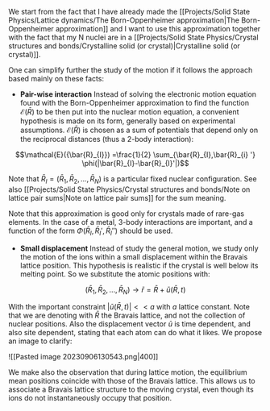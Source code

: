 We start from the fact that I have already made the [[Projects/Solid State Physics/Lattice dynamics/The Born-Oppenheimer approximation|The Born-Oppenheimer approximation]] and I want to use this approximation together with the fact that my N nuclei are in a [[Projects/Solid State Physics/Crystal structures and bonds/Crystalline solid (or crystal)|Crystalline solid (or crystal)]].

One can simplify further the study of the motion if it follows the approach based mainly on these facts:

- **Pair-wise interaction**
Instead of solving the electronic motion equation found with the Born-Oppenheimer approximation to find the function $\mathcal{E}({\bar{R}})$ to be then put into the nuclear motion equation, a convenient hypothesis is made on its form, generally based on experimental assumptions. $\mathcal{E}({\bar{R}})$ is chosen as a sum of potentials that depend only on the reciprocal distances (thus a 2-body interaction): 

$$\mathcal{E}({\bar{R}_{I}}) =\frac{1}{2} \sum_{\bar{R}_{I},\bar{R}_{i} '} \phi(|\bar{R}_{I}-\bar{R}_{I}'|)$$

Note that ${\bar{R}_{I}} = (\bar{R}_1,\bar{R}_2, \dots, \bar{R}_N)$ is a particular fixed nuclear configuration. 
See also [[Projects/Solid State Physics/Crystal structures and bonds/Note on lattice pair sums|Note on lattice pair sums]] for the sum meaning.

Note that this approximation is good only for crystals made of rare-gas elements. In the case of a metal, 3-body interactions are important, and a function of the form $\Phi(\bar{R}_{I},\bar{R}_{I}',\bar{R}_{I}'')$ should be used.

- **Small displacement**
Instead of study the general motion, we study only the motion of the ions within a small displacement within the Bravais lattice position. This hypothesis is realistic if the crystal is well below its melting point.
So we substitute the atomic positions with:

$$(\bar{R}_1,\bar{R}_2, \dots, \bar{R}_N) \to \bar{r} = \bar{R} + \bar{u}(\bar{R}, t)$$

With the important constraint $|\bar{u}(\bar{R},t)|<<a$ with $a$ lattice constant.
Note that we are denoting with $\bar{R}$ the Bravais lattice, and not the collection of nuclear positions. 
Also the displacement vector $\bar{u}$ is time dependent, and also site dependent, stating that each atom can do what it likes.
We propose an image to clarify:

![[Pasted image 20230906130543.png|400]]

We make also the observation that during lattice motion, the equilibrium mean positions coincide with those of the Bravais lattice. This allows us to associate a Bravais lattice structure to the moving crystal, even though its ions do not instantaneously occupy that position.

